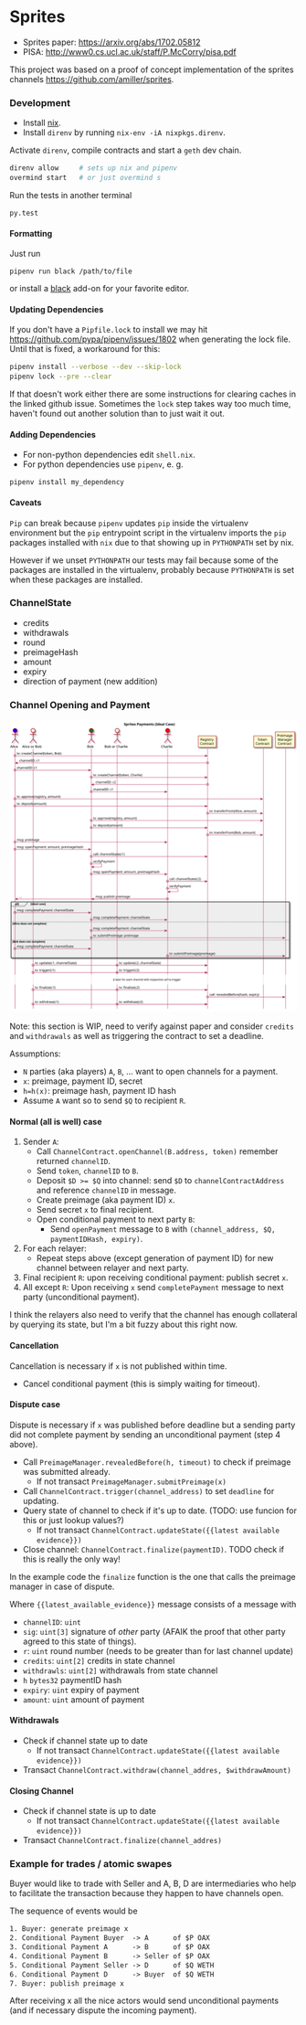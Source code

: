 # Sprites

- Sprites paper: https://arxiv.org/abs/1702.05812
- PISA: http://www0.cs.ucl.ac.uk/staff/P.McCorry/pisa.pdf

This project was based on a proof of concept implementation of the sprites
channels https://github.com/amiller/sprites.

### Development

- Install [nix](https://nixos.org/nix/download.html).
- Install `direnv` by running `nix-env -iA nixpkgs.direnv`.

Activate `direnv`, compile contracts and start a `geth` dev chain.
```bash
direnv allow     # sets up nix and pipenv
overmind start   # or just overmind s
```
Run the tests in another terminal
```
py.test
```

#### Formatting
Just run
```
pipenv run black /path/to/file
```
or install a [black](https://github.com/ambv/black) add-on for your favorite editor.

#### Updating Dependencies

If you don't have a `Pipfile.lock` to install we may hit https://github.com/pypa/pipenv/issues/1802
when generating the lock file. Until that is fixed, a workaround for this:

```bash
pipenv install --verbose --dev --skip-lock
pipenv lock --pre --clear
```
If that doesn't work either there are some instructions for clearing caches in the linked
github issue. Sometimes the `lock` step takes way too much time, haven't found out another
solution than to just wait it out.

#### Adding Dependencies

- For non-python dependencies edit `shell.nix`.
- For python dependencies use `pipenv`, e. g.

```
pipenv install my_dependency
```

#### Caveats

`Pip` can break because `pipenv` updates `pip` inside the virtualenv environment
but the `pip` entrypoint script in the virtualenv imports the `pip` packages
installed with `nix` due to that showing up in `PYTHONPATH` set by nix.

However if we unset `PYTHONPATH` our tests may fail because some of the packages
are installed in the virtualenv, probably because `PYTHONPATH` is set when
these packages are installed.

### ChannelState

- credits
- withdrawals
- round
- preimageHash
- amount
- expiry
- direction of payment (new addition)

### Channel Opening and Payment

![Three party payment diagram](./diagrams/three-parties.svg)

Note: this section is WIP, need to verify against paper and consider `credits` and `withdrawals`
as well as triggering the contract to set a deadline.

Assumptions:

- `N` parties (aka players) `A`, `B`, ... want to open channels for a payment.
- `x`: preimage, payment ID, secret
- `h=h(x)`: preimage hash, payment ID hash
- Assume `A` want so to send `$Q` to recipient `R`.

#### Normal (all is well) case
1. Sender `A`:
   - Call `ChannelContract.openChannel(B.address, token)` remember returned `channelID`.
   - Send `token`, `channelID` to `B`.
   - Deposit `$D >= $Q` into channel: send `$D` to `channelContractAddress` and reference `channelID`
     in message.
   - Create preimage (aka payment ID) `x`.
   - Send secret `x` to final recipient.
   - Open conditional payment to next party `B`:
     - Send `openPayment` message to `B` with `(channel_address, $Q, paymentIDHash, expiry)`.
2. For each relayer:
   - Repeat steps above (except generation of payment ID) for new channel between relayer and next party.
3. Final recipient `R`: upon receiving conditional payment: publish secret `x`.
4. All except `R`: Upon receiving `x` send `completePayment` message to next party (unconditional payment).

I think the relayers also need to verify that the channel has enough collateral by querying its state, but
I'm  a bit fuzzy about this right now.

#### Cancellation
Cancellation is necessary if `x` is not published within time.

- Cancel conditional payment (this is simply waiting for timeout).

#### Dispute case
Dispute is necessary if `x` was published before deadline but a sending party did not complete payment
by sending an unconditional payment (step 4 above).

- Call `PreimageManager.revealedBefore(h, timeout)` to check if preimage was submitted already.
  - If not transact `PreimageManager.submitPreimage(x)`
- Call `ChannelContract.trigger(channel_address)` to set `deadline` for updating.
- Query state of channel to check if it's up to date. (TODO: use funcion for this or just lookup values?)
  - If not transact `ChannelContract.updateState({{latest available evidence}})`
- Close channel: `ChannelContract.finalize(paymentID)`. TODO check if this is really the only way!

In the example code the `finalize` function is the one that calls the
preimage manager in case of dispute.

Where `{{latest_available_evidence}}` message consists of a message with

- `channelID`: `uint`
- `sig`: `uint[3]` signature of *other* party (AFAIK the proof that other party agreed to this state of things).
- `r`: `uint` round number (needs to be greater than for last channel update)
- `credits`: `uint[2]` credits in state channel
- `withdrawls`: `uint[2]` withdrawals from state channel
- `h` `bytes32` paymentID hash
- `expiry`: `uint` expiry of payment
- `amount`: `uint` amount of payment

#### Withdrawals
- Check if channel state up to date
  - If not transact `ChannelContract.updateState({{latest available evidence}})`
- Transact `ChannelContract.withdraw(channel_addres, $withdrawAmount)`

#### Closing Channel
- Check if channel state is up to date
  - If not transact `ChannelContract.updateState({{latest available evidence}})`
- Transact `ChannelContract.finalize(channel_addres)`

### Example for trades / atomic swapes
Buyer would like to trade with Seller and A, B, D are intermediaries who
help to facilitate the transaction because they happen to have channels open.

The sequence of events would be
```
1. Buyer: generate preimage x
2. Conditional Payment Buyer  -> A      of $P OAX
3. Conditional Payment A      -> B      of $P OAX
4. Conditional Payment B      -> Seller of $P OAX
5. Conditional Payment Seller -> D      of $Q WETH
6. Conditional Payment D      -> Buyer  of $Q WETH
7. Buyer: publish preimage x
```
After receiving x all the nice actors would send unconditional payments (and
if necessary dispute the incoming payment).
